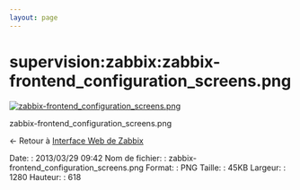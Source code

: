 ```yaml
---
layout: page
---
```


supervision:zabbix:zabbix-frontend\_configuration\_screens.png
==============================================================

[![zabbix-frontend\_configuration\_screens.png](../..//assets/media/supervision/zabbix/zabbix-frontend_configuration_screens.png@cache=&w=900&h=434 "zabbix-frontend_configuration_screens.png")](../..//assets/media/supervision/zabbix/zabbix-frontend_configuration_screens.png@cache= "Afficher le fichier original")

zabbix-frontend\_configuration\_screens.png

← Retour à [Interface Web de
Zabbix](../../../zabbix/zabbix-interface.html "zabbix:zabbix-interface")

Date:
:   2013/03/29 09:42
Nom de fichier:
:   zabbix-frontend\_configuration\_screens.png
Format:
:   PNG
Taille:
:   45KB
Largeur:
:   1280
Hauteur:
:   618

